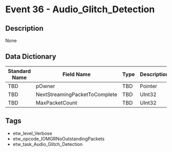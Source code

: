 # Event 36 - Audio_Glitch_Detection

## Description
None

## Data Dictionary
|Standard Name|Field Name|Type|Description|Sample Value|
|---|---|---|---|---|
|TBD|pOwner|TBD|Pointer|None|None|
|TBD|NextStreamingPacketToComplete|TBD|UInt32|None|None|
|TBD|MaxPacketCount|TBD|UInt32|None|None|

## Tags
* etw_level_Verbose
* etw_opcode_IOMGRNoOutstandingPackets
* etw_task_Audio_Glitch_Detection